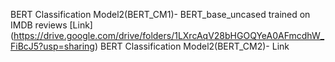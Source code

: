 BERT Classification Model2(BERT_CM1)- BERT_base_uncased trained on IMDB reviews [Link] (https://drive.google.com/drive/folders/1LXrcAqV28bHGOQYeA0AFmcdhW_FiBcJ5?usp=sharing)
BERT Classification Model2(BERT_CM2)- Link
